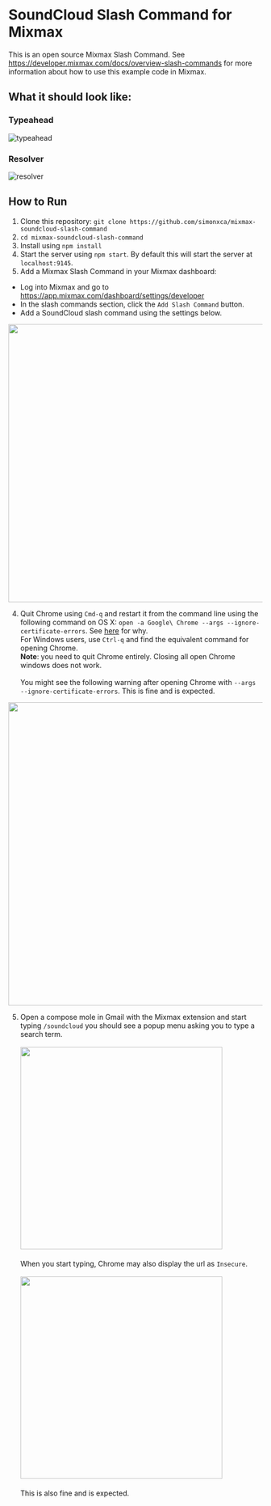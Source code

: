 # SoundCloud Slash Command for Mixmax

This is an open source Mixmax Slash Command.
See <https://developer.mixmax.com/docs/overview-slash-commands> for more information about
how to use this example code in Mixmax.

## What it should look like:

### Typeahead

![typeahead](https://raw.githubusercontent.com/simonxca/mixmax-soundcloud-slash-command/master/screenshots/typeahead.gif)

### Resolver

![resolver](https://raw.githubusercontent.com/simonxca/mixmax-soundcloud-slash-command/master/screenshots/resolver.png)

## How to Run

1. Clone this repository: `git clone https://github.com/simonxca/mixmax-soundcloud-slash-command`
2. `cd mixmax-soundcloud-slash-command`
3. Install using `npm install`
4. Start the server using `npm start`. By default this will start the server at `localhost:9145`.
5. Add a Mixmax Slash Command in your Mixmax dashboard:
  * Log into Mixmax and go to https://app.mixmax.com/dashboard/settings/developer
  * In the slash commands section, click the `Add Slash Command` button.
  * Add a SoundCloud slash command using the settings below.

<img src="https://raw.githubusercontent.com/simonxca/mixmax-soundcloud-slash-command/master/screenshots/settings.png" width="550" />

4. Quit Chrome using `Cmd-q` and restart it from the command line using the following command on OS X: `open -a Google\ Chrome --args --ignore-certificate-errors`. See [here](http://developer.mixmax.com/docs/integration-api-appendix#local-development-error-neterr_insecure_response) for why. <br>
For Windows users, use `Ctrl-q` and find the equivalent command for opening Chrome.<br>
**Note**: you need to quit Chrome entirely. Closing all open Chrome windows does not work.<br><br>
You might see the following warning after opening Chrome with `--args --ignore-certificate-errors`. This is fine and is expected.

<img src="https://raw.githubusercontent.com/simonxca/mixmax-soundcloud-slash-command/master/screenshots/warning.png" width="600" />

5. Open a compose mole in Gmail with the Mixmax extension and start typing `/soundcloud` you should see a popup menu asking you to type a search term.<br><br>
<img src="https://raw.githubusercontent.com/simonxca/mixmax-soundcloud-slash-command/master/screenshots/popup.png" width="400" /><br><br>
When you start typing, Chrome may also display the url as `Insecure`.<br><br>
<img src="https://raw.githubusercontent.com/simonxca/mixmax-soundcloud-slash-command/master/screenshots/warning2.png" width="400" /><br><br>
This is also fine and is expected.